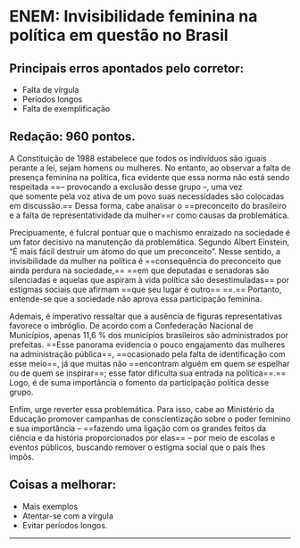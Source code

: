 # ENEM: Invisibilidade feminina na política em questão no Brasil

## Principais erros apontados pelo corretor:

- Falta de vírgula
- Períodos longos
- Falta de exemplificação

## Redação: 960 pontos.

A Constituição de 1988 estabelece que todos os indivíduos são iguais perante a lei, sejam homens ou mulheres. No entanto, ao observar a falta de presença feminina na política, fica evidente que essa norma não está sendo respeitada ==– provocando a exclusão desse grupo –, uma vez que somente pela voz ativa de um povo suas necessidades são colocadas em discussão.== Dessa forma, cabe analisar o ==preconceito do brasileiro e a falta de representatividade da mulher==r como causas da problemática.  

Precipuamente, é fulcral pontuar que o machismo enraizado na sociedade é um fator decisivo na manutenção da problemática. Segundo Albert Einstein, “É mais fácil destruir um átomo do que um preconceito”. Nesse sentido, a invisibilidade da mulher na política é ==consequência do preconceito que ainda perdura na sociedade,== ==em que deputadas e senadoras são silenciadas e aquelas que aspiram à vida política são desestimuladas== por estigmas sociais que afirmam ==que seu lugar é outro==  ==.== Portanto, entende-se que a sociedade não aprova essa participação feminina.  

Ademais, é imperativo ressaltar que a ausência de figuras representativas favorece o imbróglio. De acordo com a Confederação Nacional de Municípios, apenas 11,6 % dos municípios brasileiros são administrados por prefeitas. ==Esse panorama evidencia o pouco engajamento das mulheres na administração pública==, ==ocasionado pela falta de identificação com esse meio==, já que muitas não ==encontram alguém em quem se espelhar ou de quem se inspirar==; esse fator dificulta sua entrada na política==.== Logo, é de suma importância o fomento da participação política desse grupo.  

Enfim, urge reverter essa problemática. Para isso, cabe ao Ministério da Educação promover campanhas de conscientização sobre o poder feminino e sua importância – ==fazendo uma ligação com os grandes feitos da ciência e da história proporcionados por elas== – por meio de escolas e eventos públicos, buscando remover o estigma social que o país lhes impôs.

## Coisas a melhorar:

- Mais exemplos
- Atentar-se com a vírgula
- Evitar períodos longos.

---
